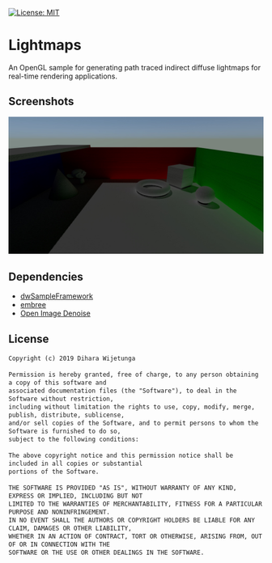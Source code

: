 [![License: MIT](https://img.shields.io/packagist/l/doctrine/orm.svg)](https://opensource.org/licenses/MIT)

# Lightmaps
An OpenGL sample for generating path traced indirect diffuse lightmaps for real-time rendering applications.

## Screenshots

![Lightmaps](data/gi_1.jpg)

## Dependencies
* [dwSampleFramework](https://github.com/diharaw/dwSampleFramework) 
* [embree](https://https://github.com/embree/embree) 
* [Open Image Denoise](https://github.com/OpenImageDenoise/oidn) 

## License
```
Copyright (c) 2019 Dihara Wijetunga

Permission is hereby granted, free of charge, to any person obtaining a copy of this software and 
associated documentation files (the "Software"), to deal in the Software without restriction, 
including without limitation the rights to use, copy, modify, merge, publish, distribute, sublicense,
and/or sell copies of the Software, and to permit persons to whom the Software is furnished to do so, 
subject to the following conditions:

The above copyright notice and this permission notice shall be included in all copies or substantial
portions of the Software.

THE SOFTWARE IS PROVIDED "AS IS", WITHOUT WARRANTY OF ANY KIND, EXPRESS OR IMPLIED, INCLUDING BUT NOT 
LIMITED TO THE WARRANTIES OF MERCHANTABILITY, FITNESS FOR A PARTICULAR PURPOSE AND NONINFRINGEMENT. 
IN NO EVENT SHALL THE AUTHORS OR COPYRIGHT HOLDERS BE LIABLE FOR ANY CLAIM, DAMAGES OR OTHER LIABILITY,
WHETHER IN AN ACTION OF CONTRACT, TORT OR OTHERWISE, ARISING FROM, OUT OF OR IN CONNECTION WITH THE 
SOFTWARE OR THE USE OR OTHER DEALINGS IN THE SOFTWARE.
```
